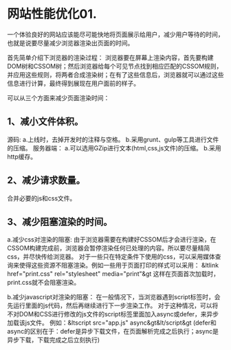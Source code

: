 # 网站性能优化01.

一个体验良好的网站应该能尽可能快地将页面展示给用户，减少用户等待的时间，也就是说要尽量减少浏览器渲染出页面的时间。

首先简单介绍下浏览器的渲染过程：
浏览器要在屏幕上渲染内容，首先要构建DOM树和CSSOM树；然后浏览器给每个可见节点找到相应匹配的CSSOM规则，并应用这些规则，将两者合成渲染树；在有了这些信息后，浏览器就可以通过这些信息进行计算，最终得到展现在用户面前的样子。

可以从三个方面来减少页面渲染时间：
## 1、减小文件体积。
  源码:
    a.上线时，去掉开发时的注释与空格。
    b.采用grunt、gulp等工具进行文件的压缩。
  服务器端：
    a.可以选用GZip进行文本(html,css,js文件)的压缩。
    b.采用http缓存。
## 2、减少请求数量。
  合并必要的js和css文件。
## 3、减少阻塞渲染的时间。
  a.减少css对渲染的阻塞:
  由于浏览器需要在构建好CSSOM后才会进行渲染，在CSSOM构建完成前，浏览器会暂停渲染任何已处理的内容。所以要尽量精简css，并尽快传给浏览器。
  对于一些只在特定条件下使用的css，可以采用媒体查询来使得这些资源不阻塞渲染。例如一些用于页面打印的样式可以采用：
  &ltlink href="print.css" rel="stylesheet" media="print"&gt
  这样在页面首次加载时，print.css就不会阻塞渲染。

  b.减少javascript对渲染的阻塞：
  在一般情况下，当浏览器遇到script标签时，会先运行里面的js代码，然后再继续进行下一步渲染工作。
  对于这种情况，可以将不对DOM和CSS进行修改的js文件的script标签里面加入async或defer，来异步加载该js文件。
  例如：&ltscript src="app.js" async&gt&lt/script&gt
  (defer和async的区别在于：defer是异步下载文件，在页面解析完成之后执行；async是异步下载，下载完成之后立刻执行)
